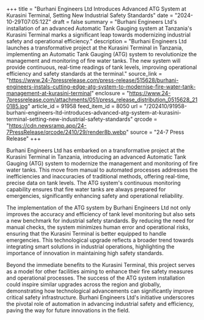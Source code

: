 +++
title = "Burhani Engineers Ltd Introduces Advanced ATG System at Kurasini Terminal, Setting New Industrial Safety Standards"
date = "2024-10-29T07:05:12Z"
draft = false
summary = "Burhani Engineers Ltd's installation of an advanced Automatic Tank Gauging system at Tanzania's Kurasini Terminal marks a significant leap towards modernizing industrial safety and operational efficiency."
description = "Burhani Engineers Ltd launches a transformative project at the Kurasini Terminal in Tanzania, implementing an Automatic Tank Gauging (ATG) system to revolutionize the management and monitoring of fire water tanks. The new system will provide continuous, real-time readings of tank levels, improving operational efficiency and safety standards at the terminal."
source_link = "https://www.24-7pressrelease.com/press-release/515628/burhani-engineers-instals-cutting-edge-atg-system-to-modernise-fire-water-tank-management-at-kurasini-terminal"
enclosure = "https://www.24-7pressrelease.com/attachments/051/press_release_distribution_0515628_210185.jpg"
article_id = 91958
feed_item_id = 8050
url = "/202410/91958-burhani-engineers-ltd-introduces-advanced-atg-system-at-kurasini-terminal-setting-new-industrial-safety-standards"
qrcode = "https://cdn.newsramp.app/24-7PressRelease/qrcode/2410/29/render8b.webp"
source = "24-7 Press Release"
+++

<p>Burhani Engineers Ltd has embarked on a transformative project at the Kurasini Terminal in Tanzania, introducing an advanced Automatic Tank Gauging (ATG) system to modernize the management and monitoring of fire water tanks. This move from manual to automated processes addresses the inefficiencies and inaccuracies of traditional methods, offering real-time, precise data on tank levels. The ATG system's continuous monitoring capability ensures that fire water tanks are always prepared for emergencies, significantly enhancing safety and operational reliability.</p><p>The implementation of the ATG system by Burhani Engineers Ltd not only improves the accuracy and efficiency of tank level monitoring but also sets a new benchmark for industrial safety standards. By reducing the need for manual checks, the system minimizes human error and operational risks, ensuring that the Kurasini Terminal is better equipped to handle emergencies. This technological upgrade reflects a broader trend towards integrating smart solutions in industrial operations, highlighting the importance of innovation in maintaining high safety standards.</p><p>Beyond the immediate benefits to the Kurasini Terminal, this project serves as a model for other facilities aiming to enhance their fire safety measures and operational processes. The success of the ATG system installation could inspire similar upgrades across the region and globally, demonstrating how technological advancements can significantly improve critical safety infrastructure. Burhani Engineers Ltd's initiative underscores the pivotal role of automation in advancing industrial safety and efficiency, paving the way for future innovations in the field.</p>